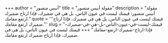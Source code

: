 +++
author = "أنيس منصور"
title = "مقولة أنيس منصور"
description = "مقولة أنيس منصور: قيمتك ليست في عيون الناس، بل هي في ضميرك، فإذا ارتاح ضميرك ارتفع مقامك."
quote = '''قيمتك ليست في عيون الناس، بل هي في ضميرك، فإذا ارتاح ضميرك ارتفع مقامك.''' 
slug = "قيمتك-ليست-في-عيون-الناس-بل-هي-في-ضميرك-فإذا-ارتاح-ضميرك-ارتفع-مقامك"
+++
قيمتك ليست في عيون الناس، بل هي في ضميرك، فإذا ارتاح ضميرك ارتفع مقامك.
